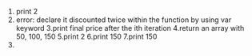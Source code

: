 1. print 2
2. error: declare it discounted twice within the function by using var keyword
3.print final price after the ith iteration
4.return an array with 50, 100, 150
5.print 2
6.print 150
7.print 150
8.
